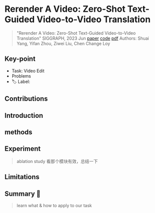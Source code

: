 # Rerender A Video: Zero-Shot Text-Guided Video-to-Video Translation

> "Rerender A Video: Zero-Shot Text-Guided Video-to-Video Translation" SIGGRAPH, 2023 Jun
> [paper](http://arxiv.org/abs/2306.07954v2) [code](https://github.com/williamyang1991/Rerender_A_Video) 
> [pdf](./2023_06_SIGGRAPH_Rerender-A-Video--Zero-Shot-Text-Guided-Video-to-Video-Translation.pdf)
> Authors: Shuai Yang, Yifan Zhou, Ziwei Liu, Chen Change Loy

## Key-point

- Task: Video Edit
- Problems
- :label: Label:



## Contributions

## Introduction

## methods

## Experiment

> ablation study 看那个模块有效，总结一下

## Limitations

## Summary :star2:

> learn what & how to apply to our task

